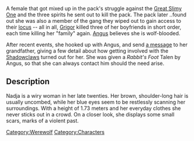 A female that got mixed up in the pack's struggle against the [Great
Slimy One](Great_Slimy_One "wikilink") and the three spirits he sent out
to kill the pack. The pack later ..found out she was also a member of
the gang they wiped out to gain access to their
[locus](Old_radio "wikilink") -- all in all, [Grigor](Grigor "wikilink")
killed three of her boyfriends in short order, each time killing her
"family" again. [Angus](Angus "wikilink") believes she is wolf-blooded.

After recent events, she hooked up with Angus, and send [a
message](Angus_sending_a_messenger_to_Nadja's_grandfather "wikilink") to
her grandfather, giving a few detail about how getting involved with the
[Shadowclaws](Shadowclaws "wikilink") turned out for her. She was given
a *Rabbit's Foot* Talen by Angus, so that she can always contact him
should the need arise.

## Description

Nadja is a wiry woman in her late twenties. Her brown, shoulder-long
hair is usually uncombed, while her blue eyes seem to be restlessly
scanning her surroundings. With a height of 1.73 meters and her everyday
clothes she never sticks out in a crowd. On a closer look, she displays
some small scars, marks of a violent past.

[Category:Werewolf](Category:Werewolf "wikilink")
[Category:Characters](Category:Characters "wikilink")
